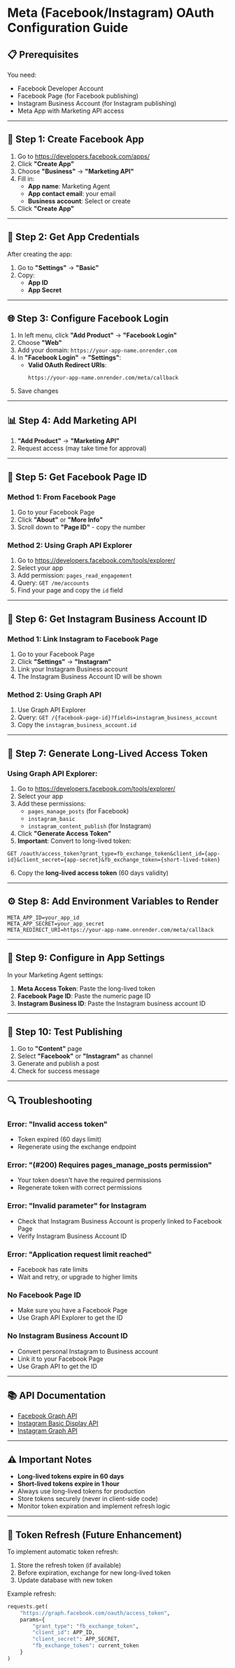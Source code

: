 # Meta (Facebook/Instagram) OAuth Configuration Guide

## 📋 Prerequisites

You need:
- Facebook Developer Account
- Facebook Page (for Facebook publishing)
- Instagram Business Account (for Instagram publishing)
- Meta App with Marketing API access

---

## 🔧 Step 1: Create Facebook App

1. Go to https://developers.facebook.com/apps/
2. Click **"Create App"**
3. Choose **"Business"** → **"Marketing API"**
4. Fill in:
   - **App name**: Marketing Agent
   - **App contact email**: your email
   - **Business account**: Select or create
5. Click **"Create App"**

---

## 🔑 Step 2: Get App Credentials

After creating the app:

1. Go to **"Settings"** → **"Basic"**
2. Copy:
   - **App ID**
   - **App Secret**

---

## 🌐 Step 3: Configure Facebook Login

1. In left menu, click **"Add Product"** → **"Facebook Login"**
2. Choose **"Web"**
3. Add your domain: `https://your-app-name.onrender.com`
4. In **"Facebook Login"** → **"Settings"**:
   - **Valid OAuth Redirect URIs**:
     ```
     https://your-app-name.onrender.com/meta/callback
     ```
5. Save changes

---

## 📊 Step 4: Add Marketing API

1. **"Add Product"** → **"Marketing API"**
2. Request access (may take time for approval)

---

## 🔗 Step 5: Get Facebook Page ID

### Method 1: From Facebook Page
1. Go to your Facebook Page
2. Click **"About"** or **"More Info"**
3. Scroll down to **"Page ID"** - copy the number

### Method 2: Using Graph API Explorer
1. Go to https://developers.facebook.com/tools/explorer/
2. Select your app
3. Add permission: `pages_read_engagement`
4. Query: `GET /me/accounts`
5. Find your page and copy the `id` field

---

## 📸 Step 6: Get Instagram Business Account ID

### Method 1: Link Instagram to Facebook Page
1. Go to your Facebook Page
2. Click **"Settings"** → **"Instagram"**
3. Link your Instagram Business account
4. The Instagram Business Account ID will be shown

### Method 2: Using Graph API
1. Use Graph API Explorer
2. Query: `GET /{facebook-page-id}?fields=instagram_business_account`
3. Copy the `instagram_business_account.id`

---

## 🔐 Step 7: Generate Long-Lived Access Token

### Using Graph API Explorer:
1. Go to https://developers.facebook.com/tools/explorer/
2. Select your app
3. Add these permissions:
   - `pages_manage_posts` (for Facebook)
   - `instagram_basic`
   - `instagram_content_publish` (for Instagram)
4. Click **"Generate Access Token"**
5. **Important**: Convert to long-lived token:

```
GET /oauth/access_token?grant_type=fb_exchange_token&client_id={app-id}&client_secret={app-secret}&fb_exchange_token={short-lived-token}
```

6. Copy the **long-lived access token** (60 days validity)

---

## ⚙️ Step 8: Add Environment Variables to Render

```
META_APP_ID=your_app_id
META_APP_SECRET=your_app_secret
META_REDIRECT_URI=https://your-app-name.onrender.com/meta/callback
```

---

## 📝 Step 9: Configure in App Settings

In your Marketing Agent settings:

1. **Meta Access Token**: Paste the long-lived token
2. **Facebook Page ID**: Paste the numeric page ID
3. **Instagram Business ID**: Paste the Instagram business account ID

---

## 🚀 Step 10: Test Publishing

1. Go to **"Content"** page
2. Select **"Facebook"** or **"Instagram"** as channel
3. Generate and publish a post
4. Check for success message

---

## 🔍 Troubleshooting

### Error: "Invalid access token"
- Token expired (60 days limit)
- Regenerate using the exchange endpoint

### Error: "(#200) Requires pages_manage_posts permission"
- Your token doesn't have the required permissions
- Regenerate token with correct permissions

### Error: "Invalid parameter" for Instagram
- Check that Instagram Business Account is properly linked to Facebook Page
- Verify Instagram Business Account ID

### Error: "Application request limit reached"
- Facebook has rate limits
- Wait and retry, or upgrade to higher limits

### No Facebook Page ID
- Make sure you have a Facebook Page
- Use Graph API Explorer to get the ID

### No Instagram Business Account ID
- Convert personal Instagram to Business account
- Link it to your Facebook Page
- Use Graph API to get the ID

---

## 📚 API Documentation

- [Facebook Graph API](https://developers.facebook.com/docs/graph-api/)
- [Instagram Basic Display API](https://developers.facebook.com/docs/instagram-basic-display-api/)
- [Instagram Graph API](https://developers.facebook.com/docs/instagram-api/)

---

## ⚠️ Important Notes

- **Long-lived tokens expire in 60 days**
- **Short-lived tokens expire in 1 hour**
- Always use long-lived tokens for production
- Store tokens securely (never in client-side code)
- Monitor token expiration and implement refresh logic

---

## 🔄 Token Refresh (Future Enhancement)

To implement automatic token refresh:

1. Store the refresh token (if available)
2. Before expiration, exchange for new long-lived token
3. Update database with new token

Example refresh:
```python
requests.get(
    "https://graph.facebook.com/oauth/access_token",
    params={
        "grant_type": "fb_exchange_token",
        "client_id": APP_ID,
        "client_secret": APP_SECRET,
        "fb_exchange_token": current_token
    }
)
```

